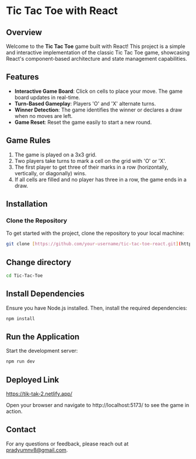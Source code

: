 # Tic Tac Toe with React

## Overview

Welcome to the **Tic Tac Toe** game built with React! This project is a simple and interactive implementation of the classic Tic Tac Toe game, showcasing React's component-based architecture and state management capabilities.

## Features

- **Interactive Game Board**: Click on cells to place your move. The game board updates in real-time.
- **Turn-Based Gameplay**: Players 'O' and 'X' alternate turns.
- **Winner Detection**: The game identifies the winner or declares a draw when no moves are left.
- **Game Reset**: Reset the game easily to start a new round.

## Game Rules

1. The game is played on a 3x3 grid.
2. Two players take turns to mark a cell on the grid with 'O' or 'X'.
3. The first player to get three of their marks in a row (horizontally, vertically, or diagonally) wins.
4. If all cells are filled and no player has three in a row, the game ends in a draw.

## Installation

### Clone the Repository

To get started with the project, clone the repository to your local machine:

```bash
git clone [https://github.com/your-username/tic-tac-toe-react.git](https://github.com/pradyumn8/Tic-Tac-Toe.git)
```
## Change directory
```bash
cd Tic-Tac-Toe
```

## Install Dependencies
Ensure you have Node.js installed. Then, install the required dependencies:

```bash
npm install
```
## Run the Application
Start the development server:

```bash
npm run dev
```
## Deployed Link

https://tik-tak-2.netlify.app/


Open your browser and navigate to http://localhost:5173/ to see the game in action.

## Contact
For any questions or feedback, please reach out at pradyumnv8@gmail.com.
